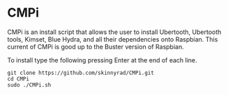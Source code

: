 # CMPi

CMPi is an install script that allows the user to install Ubertooth, Ubertooth tools, Kimset, Blue Hydra, and all their dependencies onto Raspbian. This current of CMPi is good up to the Buster version of Raspbian.

To install type the following pressing Enter at the end of each line.

```
git clone https://github.com/skinnyrad/CMPi.git
cd CMPi
sudo ./CMPi.sh
```
